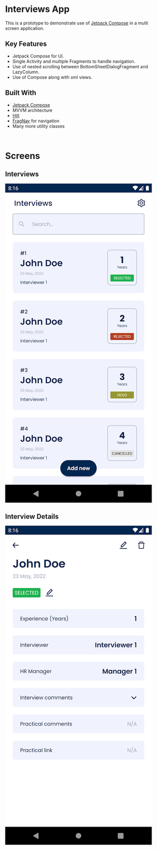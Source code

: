 # Interviews App

This is a prototype to demonstrate use of [Jetpack Compose][COMPOSE_LINK] in a multi screen application.

## Key Features
* Jetpack Compose for UI.
* Single Activity and multiple Fragments to handle navigation.
* Use of nested scrolling between BottomSheetDialogFragment and LazyColumn.
* Use of Compose along with xml views.

## Built With
* [Jetpack Compose][COMPOSE_LINK]
* MVVM architecture
* [Hilt][HILT_LINK]
* [FragNav][FRAG_NAV_LINK] for navigation
* Many more utility classes

&nbsp;

# Screens

## Interviews
![](./screenshots/screen_interviews.png)

## Interview Details
![](./screenshots/screen_interview_detail.png)


[COMPOSE_LINK]: https://developer.android.com/jetpack/compose
[HILT_LINK]: https://developer.android.com/training/dependency-injection/hilt-android
[FRAG_NAV_LINK]: https://github.com/ncapdevi/FragNav